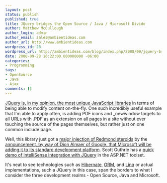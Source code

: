 ```yaml
---
layout: post
status: publish
published: true
title: JQuery bridges the Open Source / Java / Microsoft Divide
author: Matthew McCullough
author_login: admin
author_email: sales@ambientideas.com
author_url: http://www.ambientideas.com
wordpress_id: 28
wordpress_url: http://ambientideas.com/blog/index.php/2008/09/jquery-bridges-the-open-source-java-microsoft-divide/
date: 2008-09-28 16:22:00.000000000 -06:00
categories:
- Programming
tags:
- OpenSource
- Java
- Ajax
comments: []
---
```

<p><a href="http://jquery.com/" target="_blank">JQuery is, in my opinion, the most unique JavaScript libraries</a> in terms of being able to modify content on-the-fly. One such incredibly useful example that I'm able to apply often, is adding PDF icons and _newwindow targets to all URLs with .PDF as an extension on all pages in a site without ever touching the source of the pages themselves, but rather just on one common include page.</p>
<p>Well, this library just got a <a href="http://jquery.com/blog/2008/09/28/jquery-microsoft-nokia/" target="_blank">major injection of Redmond steroids</a> by the <a href="http://ajaxian.com/archives/jquery-finds-its-way-into-microsoft-and-nokia-stacks/trackback" target="_blank">announcement, by way of Dion Almaer of Google, that Microsoft will be adding it to its standard development platform</a>. Scott Guthrie has a <a href="http://weblogs.asp.net/scottgu/archive/2008/09/28/jquery-and-microsoft.aspx" target="_blank">quick demo of IntelliSense integration with JQuery</a> in the ASP.NET toolset.</p>
<p>It's neat to see technologies such as <a href="http://www.hibernate.org" target="_blank">Hibernate</a>, <a href="http://en.wikipedia.org/wiki/Object-relational_mapping" target="_blank">ORM</a>, and <a href="http://msdn.microsoft.com/en-us/netframework/aa904594.aspx" target="_blank">Linq</a> or actual implementations, such a JQuery in this case, span the borders to what I consider the three development realms - Open Source, Java and Microsoft.</p>
